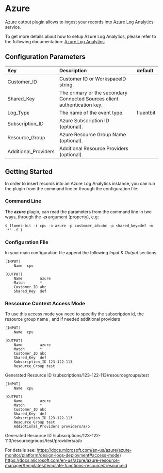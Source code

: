 # Azure

Azure output plugin allows to ingest your records into [Azure Log Analytics](https://azure.microsoft.com/en-us/services/log-analytics/) service.

To get more details about how to setup Azure Log Analytics, please refer to the following documentation: [Azure Log Analytics](https://docs.microsoft.com/en-us/azure/log-analytics/)

## Configuration Parameters

| Key | Description | default |
| :--- | :--- | :--- |
| Customer\_ID | Customer ID or WorkspaceID string. |  |
| Shared\_Key | The primary or the secondary Connected Sources client authentication key. |  |
| Log\_Type | The name of the event type. | fluentbit |
| Subscription\_ID | Azure Subscription ID (optional). | |
| Resource\_Group | Azure Resource Group Name (optional). | |
| Additional\_Providers | Additional Resource Providers (optional). | |

## Getting Started

In order to insert records into an Azure Log Analytics instance, you can run the plugin from the command line or through the configuration file:

### Command Line

The **azure** plugin, can read the parameters from the command line in two ways, through the **-p** argument \(property\), e.g:

```text
$ fluent-bit -i cpu -o azure -p customer_id=abc -p shared_key=def -m '*' -f 1
```

### Configuration File

In your main configuration file append the following _Input_ & _Output_ sections:

```text
[INPUT]
    Name  cpu

[OUTPUT]
    Name        azure
    Match       *
    Customer_ID abc
    Shared_Key  def
```

### Ressource Context Access Mode
To use this access mode you need to specifiy the subscription id, the resource group name , and if needed additional providers


```text
[INPUT]
    Name  cpu

[OUTPUT]
    Name        azure
    Match       *
    Customer_ID abc
    Shared_Key  def
    Subscription_ID 123-122-113
    Resource_Group test
```
Generated Resource ID
/subscriptions/123-122-113/resourcegroups/test 

```text
[INPUT]
    Name  cpu

[OUTPUT]
    Name        azure
    Match       *
    Customer_ID abc
    Shared_Key  def
    Subscription_ID 123-122-113
    Resource_Group test
    Addidtional_Providers providers/a/b
```
Generated Resource ID
/subscriptions/123-122-113/resourcegroups/test/providers/a/b 



For details see:
https://docs.microsoft.com/en-us/azure/azure-monitor/platform/design-logs-deployment#access-mode)
https://docs.microsoft.com/en-us/azure/azure-resource-manager/templates/template-functions-resource#resourceid


